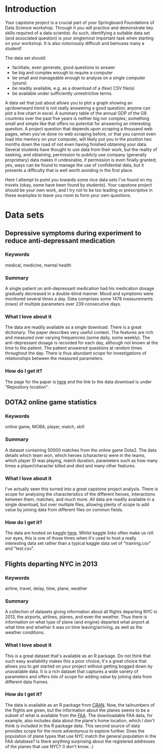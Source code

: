 # Introduction

Your capstone project is a crucial part of your Springboard Foundations of Data Science
workshop. Through it you will practice and demonstrate key skills required of a
data scientist. As such, identifying a suitable data set (and associated question)
is your singlemost important task when starting on your workshop. It is also notoriously
difficult and bemuses many a student!

The data set should:
* facilitate, even generate, good questions to answer
* be big and complex enough to require a computer
* be small and manageable enough to analyse on a single computer (yours)
* be readily available, e.g. as a download of a (few) CSV file(s)
* be available under sufficiently unrestrictive terms.

A data set that just about allows you to plot a graph showing an up/downward trend
is not really answering a good question; anyone can plot a line chart in excel.
A summary table of the annual GDP of the G8 countries over the past five years
is neither big nor complex; something small and simple like that offers no potential
for answering an interesting question. A project question that depends upon
scraping a thousand web pages, when you've done no web scraping before, or that you
cannot even load into memory on your computer, will likely put you in the position two
months down the road of not even having finished obtaining your data. Several students
have thought to use data from their work, but the reality of seeking, and obtaining,
permission to publicly use company (generally proprietary) data makes it undesirable,
if permission is even finally granted; yes, ways can be found to manage the use of
confidential data, but it presents a difficulty that is well worth avoiding in the 
first place.

Here I attempt to point you towards some nice data sets I've found on my travels
(okay, some have been found by students). Your capstone project should be your own
work, and I try not to be too leading or prescriptive in these examples to leave
you room to form your own questions.

# Data sets

## Depressive symptoms during experiment to reduce anti-depressant medication

### Keywords
medical, medicine, mental health

### Summary
A single patient on anti-depressant medication had his medication dosage
gradually decreased in a double-blind manner. Mood and symptoms were monitored
several times a day. Data comprises some 1478 measurements (rows) of multiple
parameters over 239 consecutive days.

### What I love about it
The data are readily available as a single download. There is a great dictionary.
The paper describes very useful context. The features are rich and measured
over varying frequencies (some daily, some weekly). The anti-depressant dosage
is recorded for each day, although not known at the time to the patient. The
patient answered questions at random times throughout the day. There is thus abundant
scope for investigations of relationships between the measured parameters.

### How do I get it?
The page for the paper is [here](http://openpsychologydata.metajnl.com/articles/10.5334/jopd.29/)
and the link to the data download is under "Repository location".

## DOTA2 online game statistics

### Keywords
online game, MOBA, player, match, skill

### Summary
A dataset containing 50000 matches from the online game Dota2. The data details which team won,
which heroes (characters) were in the teams, which player ID was playing, match duration,
parameters such as how many times a player/character killed and died and many other features.

### What I love about it
I've actually seen this turned into a great capstone project analysis. There is scope for
analysing the characteristics of the different heroes, interactions between them, matches,
and much more. All data are readily available in a
single download, but over multiple files, allowing plenty of scope to add value by joining
data from different files on common fields. 

### How do I get it?
The data are hosted on kaggle [here](https://www.kaggle.com/devinanzelmo/dota-2-matches).
Whilst kaggle links often make us roll our eyes, this is one of those times when it's used
to host a really interesting data set rather than a typical kaggle data set of "training.csv"
and "test.csv".

## Flights departing NYC in 2013

### Keywords
airline, travel, delay, time, plane, weather

### Summary
A collection of datasets giving information about all flights departing NYC in 2013,
the airports, airlines, planes, and even the weather. Thus there is information
on what type of plane (and engine) departed what airport at what time and whether it
was on time leaving/arriving, as well as the weather conditions.

### What I love about it
This is a great dataset that's available as an R package. Do not think that such
easy availability makes this a poor choice; it's a great choice that allows you to
get started on your project without getting bogged down by unavailable data. It is a rich
dataset that captures a wide variety of parameters and offers lots of scope for
adding value by joining data from different data frames.

### How do I get it?
The data is available as an R package from 
[CRAN](https://cran.r-project.org/web/packages/nycflights13/index.html).
Now, the tailnumbers of the flights are given, but the information about the planes
seems to be a subset of what is available from the 
[FAA](https://www.faa.gov/licenses_certificates/aircraft_certification/aircraft_registry/releasable_aircraft_download/).
The downloadable FAA data, for example, also includes data about the plane's home 
location, which I don't think is included in the R package data. This second source
of data provides scope for the more adventurous to explore further. Does the
population of plane types that use NYC match the general population in the FAA
database? Is there anything surprising about the registered addresses of the planes
that use NYC? (I don't know...)
